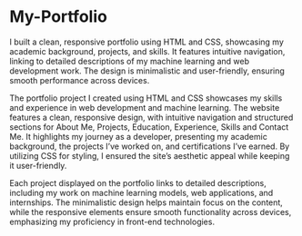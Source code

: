 # My-Portfolio
I built a clean, responsive portfolio using HTML and CSS, showcasing my academic background, projects, and skills. It features intuitive navigation, linking to detailed descriptions of my machine learning and web development work. The design is minimalistic and user-friendly, ensuring smooth performance across devices.

The portfolio project I created using HTML and CSS showcases my skills and experience in web development and machine learning. The website features a clean, responsive design, with intuitive navigation and structured sections for About Me, Projects, Education, Experience, Skills and Contact Me. It highlights my journey as a developer, presenting my academic background, the projects I’ve worked on, and certifications I’ve earned. By utilizing CSS for styling, I ensured the site’s aesthetic appeal while keeping it user-friendly.

Each project displayed on the portfolio links to detailed descriptions, including my work on machine learning models, web applications, and internships. The minimalistic design helps maintain focus on the content, while the responsive elements ensure smooth functionality across devices, emphasizing my proficiency in front-end technologies.

